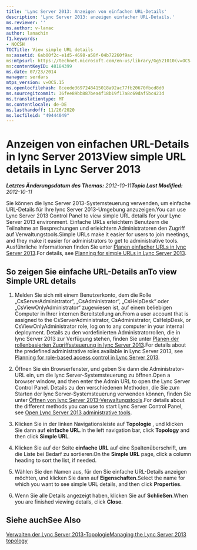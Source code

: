 ```yaml
---
title: 'Lync Server 2013: Anzeigen von einfachen URL-Details'
description: 'Lync Server 2013: anzeigen einfacher URL-Details.'
ms.reviewer: ''
ms.author: v-lanac
author: lanachin
f1.keywords:
- NOCSH
TOCTitle: View simple URL details
ms:assetid: 6ab00f2c-e1d5-4698-a58f-04b72260f9ac
ms:mtpsurl: https://technet.microsoft.com/en-us/library/Gg521010(v=OCS.15)
ms:contentKeyID: 48184399
ms.date: 07/23/2014
manager: serdars
mtps_version: v=OCS.15
ms.openlocfilehash: 8ceede3697248415018a92ac77fb20670fbcd8d0
ms.sourcegitcommit: 36fee89bb887bea4f18b19f17a8c69daf5bc423d
ms.translationtype: MT
ms.contentlocale: de-DE
ms.lasthandoff: 11/26/2020
ms.locfileid: "49444049"
---
```

# <a name="view-simple-url-details-in-lync-server-2013"></a><span data-ttu-id="30374-103">Anzeigen von einfachen URL-Details in lync Server 2013</span><span class="sxs-lookup"><span data-stu-id="30374-103">View simple URL details in Lync Server 2013</span></span>

<div data-xmlns="http://www.w3.org/1999/xhtml">

<div class="topic" data-xmlns="http://www.w3.org/1999/xhtml" data-msxsl="urn:schemas-microsoft-com:xslt" data-cs="https://msdn.microsoft.com/">

<div data-asp="https://msdn2.microsoft.com/asp">



</div>

<div id="mainSection">

<div id="mainBody"><span data-ttu-id="30374-104">

<span> </span></span><span class="sxs-lookup"><span data-stu-id="30374-104">

<span> </span></span></span>

<span data-ttu-id="30374-105">_**Letztes Änderungsdatum des Themas:** 2012-10-11_</span><span class="sxs-lookup"><span data-stu-id="30374-105">_**Topic Last Modified:** 2012-10-11_</span></span>

<span data-ttu-id="30374-106">Sie können die lync Server 2013-Systemsteuerung verwenden, um einfache URL-Details für Ihre lync Server 2013-Umgebung anzuzeigen.</span><span class="sxs-lookup"><span data-stu-id="30374-106">You can use Lync Server 2013 Control Panel to view simple URL details for your Lync Server 2013 environment.</span></span> <span data-ttu-id="30374-107">Einfache URLs erleichtern Benutzern die Teilnahme an Besprechungen und erleichtern Administratoren den Zugriff auf Verwaltungstools.</span><span class="sxs-lookup"><span data-stu-id="30374-107">Simple URLs make it easier for users to join meetings, and they make it easier for administrators to get to administrative tools.</span></span> <span data-ttu-id="30374-108">Ausführliche Informationen finden Sie unter [Planen einfacher URLs in lync Server 2013](lync-server-2013-planning-for-simple-urls.md).</span><span class="sxs-lookup"><span data-stu-id="30374-108">For details, see [Planning for simple URLs in Lync Server 2013](lync-server-2013-planning-for-simple-urls.md).</span></span>

<div>

## <a name="to-view-simple-url-details"></a><span data-ttu-id="30374-109">So zeigen Sie einfache URL-Details an</span><span class="sxs-lookup"><span data-stu-id="30374-109">To view Simple URL details</span></span>

1.  <span data-ttu-id="30374-110">Melden Sie sich mit einem Benutzerkonto, dem die Rolle „CsServerAdministrator“, „CsAdministrator“, „CsHelpDesk“ oder „CsViewOnlyAdministrator“ zugewiesen ist, auf einem beliebigen Computer in Ihrer internen Bereitstellung an.</span><span class="sxs-lookup"><span data-stu-id="30374-110">From a user account that is assigned to the CsServerAdministrator, CsAdministrator, CsHelpDesk, or CsViewOnlyAdministrator role, log on to any computer in your internal deployment.</span></span> <span data-ttu-id="30374-111">Details zu den vordefinierten Administratorrollen, die in lync Server 2013 zur Verfügung stehen, finden Sie unter [Planen der rollenbasierten Zugriffssteuerung in lync Server 2013](lync-server-2013-planning-for-role-based-access-control.md).</span><span class="sxs-lookup"><span data-stu-id="30374-111">For details about the predefined administrative roles available in Lync Server 2013, see [Planning for role-based access control in Lync Server 2013](lync-server-2013-planning-for-role-based-access-control.md).</span></span>

2.  <span data-ttu-id="30374-112">Öffnen Sie ein Browserfenster, und geben Sie dann die Administrator-URL ein, um die lync Server-Systemsteuerung zu öffnen.</span><span class="sxs-lookup"><span data-stu-id="30374-112">Open a browser window, and then enter the Admin URL to open the Lync Server Control Panel.</span></span> <span data-ttu-id="30374-113">Details zu den verschiedenen Methoden, die Sie zum Starten der lync Server-Systemsteuerung verwenden können, finden Sie unter [Öffnen von lync Server 2013-Verwaltungstools](lync-server-2013-open-lync-server-administrative-tools.md).</span><span class="sxs-lookup"><span data-stu-id="30374-113">For details about the different methods you can use to start Lync Server Control Panel, see [Open Lync Server 2013 administrative tools](lync-server-2013-open-lync-server-administrative-tools.md).</span></span>

3.  <span data-ttu-id="30374-114">Klicken Sie in der linken Navigationsleiste auf **Topologie** , und klicken Sie dann auf **einfache URL**.</span><span class="sxs-lookup"><span data-stu-id="30374-114">In the left navigation bar, click **Topology** and then click **Simple URL**.</span></span>

4.  <span data-ttu-id="30374-115">Klicken Sie auf der Seite **einfache URL** auf eine Spaltenüberschrift, um die Liste bei Bedarf zu sortieren.</span><span class="sxs-lookup"><span data-stu-id="30374-115">On the **Simple URL** page, click a column heading to sort the list, if needed.</span></span>

5.  <span data-ttu-id="30374-116">Wählen Sie den Namen aus, für den Sie einfache URL-Details anzeigen möchten, und klicken Sie dann auf **Eigenschaften**.</span><span class="sxs-lookup"><span data-stu-id="30374-116">Select the name for which you want to see simple URL details, and then click **Properties**.</span></span>

6.  <span data-ttu-id="30374-117">Wenn Sie alle Details angezeigt haben, klicken Sie auf **Schließen**.</span><span class="sxs-lookup"><span data-stu-id="30374-117">When you are finished viewing details, click **Close**.</span></span>

</div>

<div>

## <a name="see-also"></a><span data-ttu-id="30374-118">Siehe auch</span><span class="sxs-lookup"><span data-stu-id="30374-118">See Also</span></span>


[<span data-ttu-id="30374-119">Verwalten der Lync Server 2013-Topologie</span><span class="sxs-lookup"><span data-stu-id="30374-119">Managing the Lync Server 2013 topology</span></span>](lync-server-2013-managing-the-lync-server-topology.md)  
  

<span data-ttu-id="30374-120"></div>

</div>

<span> </span>

</div>

</div>

</span><span class="sxs-lookup"><span data-stu-id="30374-120"></div>

</div>

<span> </span>

</div>

</div>

</span></span></div>

